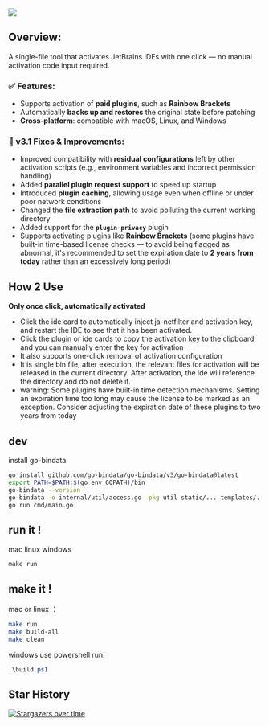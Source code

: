 <img src="image.gif">

## **Overview**:
A single-file tool that activates JetBrains IDEs with one click — no manual activation code input required.

### ✅ Features:
- Supports activation of **paid plugins**, such as **Rainbow Brackets**
- Automatically **backs up and restores** the original state before patching
- **Cross-platform**: compatible with macOS, Linux, and Windows

### 🔧 v3.1 Fixes & Improvements:
- Improved compatibility with **residual configurations** left by other activation scripts (e.g., environment variables and incorrect permission handling)
- Added **parallel plugin request support** to speed up startup
- Introduced **plugin caching**, allowing usage even when offline or under poor network conditions
- Changed the **file extraction path** to avoid polluting the current working directory
- Added support for the **`plugin-privacy`** plugin
- Supports activating plugins like **Rainbow Brackets** (some plugins have built-in time-based license checks — to avoid being flagged as abnormal, it's recommended to set the expiration date to **2 years from today** rather than an excessively long period)

## How 2 Use

**Only once click, automatically activated**

- Click the ide card to automatically inject ja-netfilter and activation key, and restart the IDE to see that it has been activated.
- Click the plugin or ide cards to copy the activation key to the clipboard, and you can manually enter the key for activation
- It also supports one-click removal of activation configuration
- It is single bin file, after execution, the relevant files for activation will be released in the current directory. After activation, the ide will reference the directory and do not delete it.
- warning: Some plugins have built-in time detection mechanisms. Setting an expiration time too long may cause the license to be marked as an exception. Consider adjusting the expiration date of these plugins to two years from today

## dev

install go-bindata

```bash
go install github.com/go-bindata/go-bindata/v3/go-bindata@latest
export PATH=$PATH:$(go env GOPATH)/bin
go-bindata --version
go-bindata -o internal/util/access.go -pkg util static/... templates/... cache/...
go run cmd/main.go
```

## run it !

mac linux windows

```
make run
```

## make it !

mac or linux ：

```bash
make run
make build-all
make clean
```

windows use powershell run:

```powershell
.\build.ps1
```

## Star History

[![Stargazers over time](https://starchart.cc/saxpjexck/lsix.svg?variant=adaptive)](https://starchart.cc/saxpjexck/lsix)
